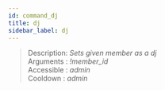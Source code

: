 ```yaml
---
id: command_dj
title: dj
sidebar_label: dj
---
```


> Description: _Sets given member as a dj_<br>
> Arguments  : _!member\_id_<br>
> Accessible : _admin_<br>
> Cooldown   : _admin_<br>